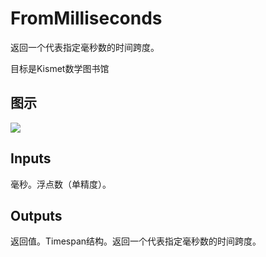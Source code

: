 # FromMilliseconds

返回一个代表指定毫秒数的时间跨度。

目标是Kismet数学图书馆

## 图示

![]($-20221218-19550208.png)

## Inputs

毫秒。浮点数（单精度）。  

## Outputs

返回值。Timespan结构。返回一个代表指定毫秒数的时间跨度。

